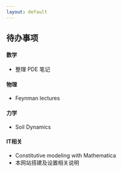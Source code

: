 ```yaml
---
layout: default
---
```

## 待办事项

#### 数学
* 整理 PDE 笔记

#### 物理
* Feynman lectures

#### 力学
* Soil Dynamics

#### IT相关
* Constitutive modeling with Mathematica
* 本网站搭建及设置相关说明